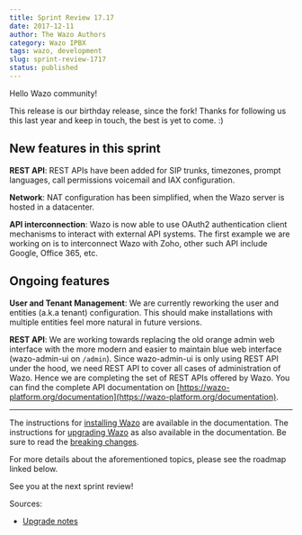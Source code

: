 ```yaml
---
title: Sprint Review 17.17
date: 2017-12-11
author: The Wazo Authors
category: Wazo IPBX
tags: wazo, development
slug: sprint-review-1717
status: published
---
```


Hello Wazo community!

This release is our birthday release, since the fork! Thanks for following us this last year and keep in touch, the best is yet to come. :)


## New features in this sprint

**REST API**: REST APIs have been added for SIP trunks, timezones, prompt languages, call permissions voicemail and IAX configuration.

**Network**: NAT configuration has been simplified, when the Wazo server is hosted in a datacenter.

**API interconnection**: Wazo is now able to use OAuth2 authentication client mechanisms to interact with external API systems. The first example we are working on is to interconnect Wazo with Zoho, other such API include Google, Office 365, etc.


## Ongoing features

**User and Tenant Management**: We are currently reworking the user and entities (a.k.a tenant) configuration. This should make installations with multiple entities feel more natural in future versions.

**REST API**: We are working towards replacing the old orange admin web interface with the more modern and easier to maintain blue web interface (wazo-admin-ui on `/admin`). Since wazo-admin-ui is only using REST API under the hood, we need REST API to cover all cases of administration of Wazo. Hence we are completing the set of REST APIs offered by Wazo. You can find the complete API documentation on [https://wazo-platform.org/documentation](https://wazo-platform.org/documentation).

---

The instructions for [installing Wazo](/uc-doc/installation/install-system) are available in the documentation.
The instructions for [upgrading Wazo](/uc-doc/upgrade/introduction) as also available in the documentation. Be sure to read the [breaking changes](/uc-doc/upgrade/upgrade_notes).

For more details about the aforementioned topics, please see the roadmap linked below.

See you at the next sprint review!

Sources:

* [Upgrade notes](/uc-doc/upgrade/upgrade_notes)
